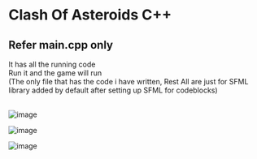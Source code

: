 # Clash Of Asteroids C++

<h2>Refer main.cpp only</h2> 
It has all the running code
<br>
Run it and the game will run 
<br>
(The only file that has the code i have written, Rest All are just for SFML library added by default after setting up SFML for codeblocks)<br>
<br>

![image](https://user-images.githubusercontent.com/42890838/100061776-9234da80-2e54-11eb-9124-96ef4faa217b.png)

![image](https://user-images.githubusercontent.com/42890838/100061786-95c86180-2e54-11eb-965e-b87e2a553c74.png)

![image](https://user-images.githubusercontent.com/42890838/100061803-9bbe4280-2e54-11eb-8372-22586707462f.png)
